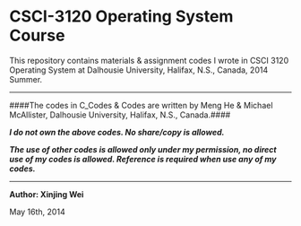 CSCI-3120 Operating System Course
=========

This repository contains materials & assignment codes I wrote in CSCI 3120 Operating System at Dalhousie University, Halifax, N.S., Canada, 2014 Summer.

***

####The codes in C_Codes & Codes are written by Meng He & Michael McAllister, Dalhousie University, Halifax, N.S., Canada.####

***I do not own the above codes. No share/copy is allowed.***

***The use of other codes is allowed only under my permission, no direct use of my codes is allowed. Reference is required when use any of my codes.***

***

**Author: Xinjing Wei**

May 16th, 2014
